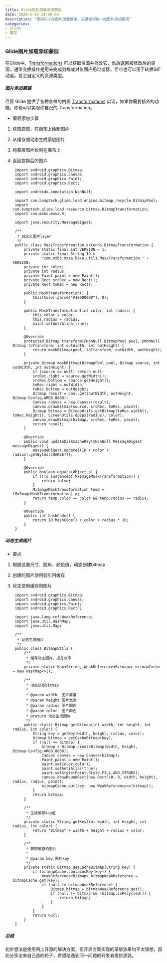 ```yaml
---
title: Glide图片加载添加蒙层
date: 2020-5-15 14:00:00
description: "使用Glide图片加载框架，记录如何统一给图片添加蒙层"
categories:
- Glide
- 蒙层
---
```


### Glide图片加载添加蒙层


在Glide中，[Transformations](https://muyangmin.github.io/glide-docs-cn/doc/transformations.html) 可以获取资源并修改它，然后返回被修改后的资源。通常变换操作是用来完成剪裁或对位图应用过滤器，但它也可以用于转换GIF动画，甚至自定义的资源类型。


##### 图片添加蒙层

尽管 Glide 提供了各种各样的内置 [Transformations](https://muyangmin.github.io/glide-docs-cn/doc/transformations.html)  实现，如果你需要额外的功能，你也可以实现你自己的 Transformation。


* 蒙层添加步骤

1. 获取原图，在画布上绘制图片
2. 从缓存或动态生成蒙层图片
3. 将蒙层图片绘制在画布上
4. 返回变换后的图片


		import android.graphics.Bitmap;
		import android.graphics.Canvas;
		import android.graphics.Paint;
		import android.graphics.Rect;

		import androidx.annotation.NonNull;

		import com.bumptech.glide.load.engine.bitmap_recycle.BitmapPool;
		import com.bumptech.glide.load.resource.bitmap.BitmapTransformation;
		import com.mxbc.mxsa.R;

		import java.security.MessageDigest;

		/**
		 * 自定义图片layer
		 */
		public class MaskTransformation extends BitmapTransformation {
		    private static final int VERSION = 1;
		    private static final String ID =
		            "com.mxbc.mxsa.base.utils.MaskTransformation." + VERSION;
		    private int color;
		    private int radius;
		    private Paint paint = new Paint();
		    private Rect srcRec = new Rect();
		    private Rect toRec = new Rect();

		    public MaskTransformation() {
		        this(Color.parse("#10000000"), 0);
		    }

		    public MaskTransformation(int color, int radius) {
		        this.color = color;
		        this.radius = radius;
		        paint.setAntiAlias(true);
		    }

		    @Override
		    protected Bitmap transform(@NonNull BitmapPool pool, @NonNull Bitmap toTransform, int outWidth, int outHeight) {
		        return maskBitmap(pool, toTransform, outWidth, outHeight);
		    }

		    private Bitmap maskBitmap(BitmapPool pool, Bitmap source, int outWidth, int outHeight) {
		        if (source == null) return null;
		        srcRec.right = source.getWidth();
		        srcRec.bottom = source.getHeight();
		        toRec.right = outWidth;
		        toRec.bottom = outHeight;
		        Bitmap result = pool.get(outWidth, outHeight, Bitmap.Config.ARGB_8888);
		        Canvas canvas = new Canvas(result);
		        canvas.drawBitmap(source, srcRec, toRec, paint);
		        Bitmap bitmap = BitmapUtils.getBitmap(toRec.width(), toRec.height(), ScreenUtils.dp2px(radius), color);
		        canvas.drawBitmap(bitmap, srcRec, toRec, paint);
		        return result;
		    }

		    @Override
		    public void updateDiskCacheKey(@NonNull MessageDigest messageDigest) {
		        messageDigest.update((ID + color + radius).getBytes(CHARSET));
		    }

		    @Override
		    public boolean equals(Object o) {
		        if (!(o instanceof MxImageMaskTransformation)) {
		            return false;
		        }
		        MxImageMaskTransformation temp = (MxImageMaskTransformation) o;
		        return temp.color == color && temp.radius == radius;
		    }

		    @Override
		    public int hashCode() {
		        return ID.hashCode() + color + radius * 10;
		    }
		}


##### 动态生成图片


* 要点

1. 根据设置尺寸、圆角、颜色值，动态创建bitmap
2. 创建的图片使用弱引用缓存
3. 优先使用缓存的图片


		import android.graphics.Bitmap;
		import android.graphics.Canvas;
		import android.graphics.Paint;
		import android.graphics.RectF;

		import java.lang.ref.WeakReference;
		import java.util.HashMap;
		import java.util.Map;

		/**
		 * 动态生成图片
		 */
		public class BitmapUtils {
		    /**
		     * 缓存动态图片，提升效率
		     */
		    private static Map<String, WeakReference<Bitmap>> bitmapCache = new HashMap<>();

		    /**
		     * 动态获取bitmap
		     *
		     * @param width  图片高度
		     * @param height 图片宽度
		     * @param radius 图片圆角
		     * @param color  图片颜色
		     * @return 动态生成图片
		     */
		    public static Bitmap getBitmap(int width, int height, int radius, int color) {
		        String key = getKey(width, height, radius, color);
		        Bitmap bitmap = getCacheBitmap(key);
		        if (null == bitmap) {
		            bitmap = Bitmap.createBitmap(width, height, Bitmap.Config.ARGB_8888);
		            Canvas canvas = new Canvas(bitmap);
		            Paint paint = new Paint();
		            paint.setColor(color);
		            paint.setAntiAlias(true);
		            paint.setStyle(Paint.Style.FILL_AND_STROKE);
		            canvas.drawRoundRect(new RectF(0, 0, width, height), radius, radius, paint);
		            bitmapCache.put(key, new WeakReference<>(bitmap));
		        }
		        return bitmap;
		    }

		    /**
		     * 生成缓存key值
		     */
		    private static String getKey(int width, int height, int radius, int color) {
		        return "Bitmap" + width + height + radius + color;
		    }

		    /**
		     * 获取缓存的图片
		     *
		     * @param key 图片key
		     */
		    private static Bitmap getCacheBitmap(String key) {
		        if (bitmapCache.containsKey(key)) {
		            WeakReference<Bitmap> bitmapWeakReference = bitmapCache.get(key);
		            if (null != bitmapWeakReference) {
		                Bitmap bitmap = bitmapWeakReference.get();
		                if (null != bitmap && !bitmap.isRecycled()) {
		                    return bitmap;
		                }
		            }
		        }
		        return null;
		    }
		}



##### 总结

初步想法是使用网上开源的解决方案，但开源方案实现的蒙层效果均不太理想，因此分享出来自己造的轮子，希望给遇到同一问题的开发者提供思路。




